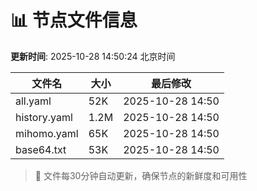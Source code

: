 # 📊 节点文件信息

**更新时间**: 2025-10-28 14:50:24 北京时间

| 文件名 | 大小 | 最后修改 |
|--------|------|----------|
| all.yaml | 52K | 2025-10-28 14:50 |
| history.yaml | 1.2M | 2025-10-28 14:50 |
| mihomo.yaml | 65K | 2025-10-28 14:50 |
| base64.txt | 53K | 2025-10-28 14:50 |

> 🔄 文件每30分钟自动更新，确保节点的新鲜度和可用性
